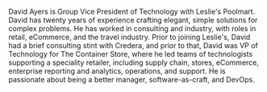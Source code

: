 David Ayers is Group Vice President of Technology with Leslie's Poolmart. David has twenty years of experience crafting elegant, simple solutions for complex problems. He has worked in consulting and industry, with roles in retail, eCommerce, and the travel industry. Prior to joining Leslie's, David had a brief consulting stint with Credera, and prior to that, David was VP of Technology for The Container Store, where he led teams of technologists supporting a speciality retailer, including supply chain, stores, eCommerce, enterprise reporting and analytics, operations, and support. He is passionate about being a better manager, software-as-craft, and DevOps.
